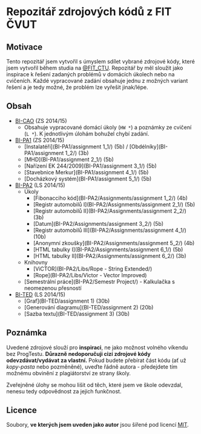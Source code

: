 # Repozitář zdrojových kódů z FIT ČVUT
## Motivace
Tento repozitář jsem vytvořil s úmyslem sdílet vybrané zdrojové kódy, které jsem vytvořil během studia na [@FIT_CTU](https://twitter.com/FIT_CTU). Repozitář by měl sloužit jako inspirace k řešení zadaných problémů v domácích úkolech nebo na cvičeních. Každé vypracované zadání obsahuje jednu z možných variant řešení a je tedy možné, že problém lze vyřešit jinak/lépe.

## Obsah
* [BI-CAO](BI-CAO/) (ZS 2014/15)
  * Obsahuje vypracované domácí úkoly (`HW *`) a poznámky ze cvičení (`L *`). K jednotlivým úlohám bohužel chybí zadání.
* [BI-PA1](BI-PA1/) (ZS 2014/15)
  * [Instalatéři](BI-PA1/assignment 1_1/) (5b) / [Obdélníky](BI-PA1/assignment 1_2/) (3b)
  * [MHD](BI-PA1/assignment 2_1/) (5b)
  * [Nařízení EK 244/2009](BI-PA1/assignment 3_1/) (5b)
  * [Stavebnice Merkur](BI-PA1/assignment 4_1/) (5b)
  * [Docházkový systém](BI-PA1/assignment 5_1/) (5b)
* [BI-PA2](BI-PA2/) (LS 2014/15)
  * Úkoly
    * [Fibonacciho kód](BI-PA2/Assignments/assignment 1_2/) (4b)
    * [Registr automobilů I](BI-PA2/Assignments/assignment 2_1/) (5b)
    * [Registr automobilů II](BI-PA2/Assignments/assignment 2_2/) (3b)
    * [Datum](BI-PA2/Assignments/assignment 3_2/) (5b)
    * [Registr automobilů III](BI-PA2/Assignments/assignment 4_1/) (10b)
    * [Anonymní zkoušky](BI-PA2/Assignments/assignment 5_2/) (4b)
    * [HTML tabulky I](BI-PA2/Assignments/assignment 6_1/) (5b)
    * [HTML tabulky II](BI-PA2/Assignments/assignment 6_2/) (3b)
  * Knihovny
    * [ViCTOR](BI-PA2/Libs/Rope - String Extended/)
    * [Rope](BI-PA2/Libs/Victor - Vector Improved)
  * [Semestrální práce](BI-PA2/Semestr Project/) - Kalkulačka s neomezenou přesností
* [BI-TED](BI-TED/) (LS 2014/15)
  * [Graf](BI-TED/assignment 1) (30b)
  * [Generování diagramu](BI-TED/assignment 2) (20b)
  * [Sazba textu](BI-TED/assignment 3) (30b)

## Poznámka
Uvedené zdrojové slouží pro **inspiraci**, ne jako možnost volného víkendu bez ProgTestu. **Důrazně nedoporučuji cizí zdrojové kódy odevzdávat/vydávat za vlastní.** Pokud budete přebírat část kódu (ať už *kopy-pasta* nebo pozměněné), uveďte řádně autora - předejdete tím možnému obvinění z plagiátorství ze strany školy.

Zveřejněné úlohy se mohou lišit od těch, které jsem ve škole odevzdal, nenesu tedy odpovědnost za jejich funkčnost.

## Licence
Soubory, **ve kterých jsem uveden jako autor** jsou šířené pod licencí [MIT](LICENSE).
